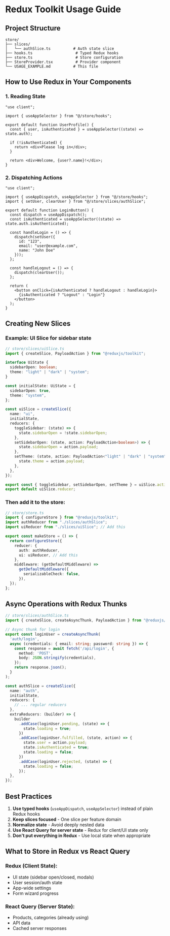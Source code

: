 # Redux Toolkit Usage Guide

## Project Structure

```
store/
├── slices/
│   └── authSlice.ts          # Auth state slice
├── hooks.ts                   # Typed Redux hooks
├── store.ts                   # Store configuration
├── StoreProvider.tsx          # Provider component
└── USAGE_EXAMPLE.md          # This file
```

## How to Use Redux in Your Components

### 1. Reading State

```tsx
"use client";

import { useAppSelector } from "@/store/hooks";

export default function UserProfile() {
  const { user, isAuthenticated } = useAppSelector((state) => state.auth);

  if (!isAuthenticated) {
    return <div>Please log in</div>;
  }

  return <div>Welcome, {user?.name}!</div>;
}
```

### 2. Dispatching Actions

```tsx
"use client";

import { useAppDispatch, useAppSelector } from "@/store/hooks";
import { setUser, clearUser } from "@/store/slices/authSlice";

export default function LoginButton() {
  const dispatch = useAppDispatch();
  const isAuthenticated = useAppSelector((state) => state.auth.isAuthenticated);

  const handleLogin = () => {
    dispatch(setUser({
      id: "123",
      email: "user@example.com",
      name: "John Doe"
    }));
  };

  const handleLogout = () => {
    dispatch(clearUser());
  };

  return (
    <button onClick={isAuthenticated ? handleLogout : handleLogin}>
      {isAuthenticated ? "Logout" : "Login"}
    </button>
  );
}
```

## Creating New Slices

### Example: UI Slice for sidebar state

```typescript
// store/slices/uiSlice.ts
import { createSlice, PayloadAction } from "@reduxjs/toolkit";

interface UiState {
  sidebarOpen: boolean;
  theme: "light" | "dark" | "system";
}

const initialState: UiState = {
  sidebarOpen: true,
  theme: "system",
};

const uiSlice = createSlice({
  name: "ui",
  initialState,
  reducers: {
    toggleSidebar: (state) => {
      state.sidebarOpen = !state.sidebarOpen;
    },
    setSidebarOpen: (state, action: PayloadAction<boolean>) => {
      state.sidebarOpen = action.payload;
    },
    setTheme: (state, action: PayloadAction<"light" | "dark" | "system">) => {
      state.theme = action.payload;
    },
  },
});

export const { toggleSidebar, setSidebarOpen, setTheme } = uiSlice.actions;
export default uiSlice.reducer;
```

### Then add it to the store:

```typescript
// store/store.ts
import { configureStore } from "@reduxjs/toolkit";
import authReducer from "./slices/authSlice";
import uiReducer from "./slices/uiSlice"; // Add this

export const makeStore = () => {
  return configureStore({
    reducer: {
      auth: authReducer,
      ui: uiReducer, // Add this
    },
    middleware: (getDefaultMiddleware) =>
      getDefaultMiddleware({
        serializableCheck: false,
      }),
  });
};
```

## Async Operations with Redux Thunks

```typescript
// store/slices/authSlice.ts
import { createSlice, createAsyncThunk, PayloadAction } from "@reduxjs/toolkit";

// Async thunk for login
export const loginUser = createAsyncThunk(
  'auth/login',
  async (credentials: { email: string; password: string }) => {
    const response = await fetch('/api/login', {
      method: 'POST',
      body: JSON.stringify(credentials),
    });
    return response.json();
  }
);

const authSlice = createSlice({
  name: "auth",
  initialState,
  reducers: {
    // ... regular reducers
  },
  extraReducers: (builder) => {
    builder
      .addCase(loginUser.pending, (state) => {
        state.loading = true;
      })
      .addCase(loginUser.fulfilled, (state, action) => {
        state.user = action.payload;
        state.isAuthenticated = true;
        state.loading = false;
      })
      .addCase(loginUser.rejected, (state) => {
        state.loading = false;
      });
  },
});
```

## Best Practices

1. **Use typed hooks** (`useAppDispatch`, `useAppSelector`) instead of plain Redux hooks
2. **Keep slices focused** - One slice per feature domain
3. **Normalize state** - Avoid deeply nested data
4. **Use React Query for server state** - Redux for client/UI state only
5. **Don't put everything in Redux** - Use local state when appropriate

## What to Store in Redux vs React Query

### Redux (Client State):
- UI state (sidebar open/closed, modals)
- User session/auth state
- App-wide settings
- Form wizard progress

### React Query (Server State):
- Products, categories (already using)
- API data
- Cached server responses
